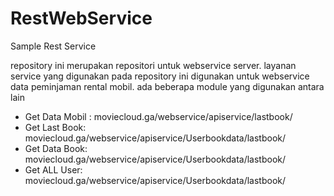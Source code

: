 # RestWebService
Sample Rest Service

repository ini merupakan repositori untuk webservice server. layanan service yang digunakan pada repository ini digunakan untuk webservice data peminjaman rental mobil. ada beberapa module yang digunakan antara lain

<ul>
  <li>Get Data Mobil : moviecloud.ga/webservice/apiservice/lastbook/</li>
  <li>Get Last Book: moviecloud.ga/webservice/apiservice/Userbookdata/lastbook/</li>
  <li>Get Data Book: moviecloud.ga/webservice/apiservice/Userbookdata/lastbook/</li>
  <li>Get ALL User: moviecloud.ga/webservice/apiservice/Userbookdata/lastbook/</li>
</ul>
